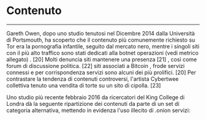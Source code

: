 # Contenuto
---
Gareth Owen, dopo uno studio tenutosi nel Dicembre 2014 dalla Università di Portsmouth, ha scoperto che il contenuto più comunemente richiesto su Tor era la pornografia infantile, seguito dal mercato nero, mentre i singoli siti con il più alto traffico sono stati dedicati alla botnet operazioni (vedi metrico allegato) . [20] Molti denuncia siti mantenere una presenza [21] , così come forum di discussione politica. [22] siti associati a Bitcoin , frode servizi connessi e per corrispondenza servizi sono alcuni dei più prolifici. [20] Per contrastare la tendenza di contenuti controversi, l'artista Cybertwee collettiva tenuto una vendita di torte su un sito di cipolla. [23]

Uno studio più recente febbraio 2016 da ricercatori del King College di Londra dà la seguente ripartizione dei contenuti da parte di un set di categoria alternativa, mettendo in evidenza l'uso illecito di .onion servizi: